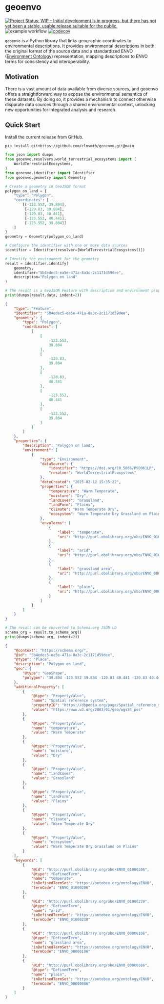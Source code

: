 # geoenvo

[![Project Status: WIP – Initial development is in progress, but there has not yet been a stable, usable release suitable for the public.](https://www.repostatus.org/badges/latest/wip.svg)](https://www.repostatus.org/#wip)
![example workflow](https://github.com/clnsmth/geoenvo/actions/workflows/ci-cd.yml/badge.svg)
[![codecov](https://codecov.io/github/clnsmth/geoenvo/graph/badge.svg?token=2J4MNIXCTD)](https://codecov.io/github/clnsmth/geoenvo)

`geoenvo` is a Python library that links geographic coordinates to environmental descriptions. It provides environmental descriptions in both the original format of the source data and a standardized ENVO ([Environment Ontology](https://sites.google.com/site/environmentontology/)) representation, mapping descriptions to ENVO terms for consistency and interoperability.

## Motivation

There is a vast amount of data available from diverse sources, and geoenvo offers a straightforward way to expose the environmental semantics of these datasets. By doing so, it provides a mechanism to connect otherwise disparate data sources through a shared environmental context, unlocking new opportunities for integrated analysis and research. 

## Quick Start

Install the current release from GitHub.

```bash
pip install git+https://github.com/clnsmth/geoenvo.git@main
```

```python
from json import dumps
from geoenvo.resolvers.world_terrestrial_ecosystems import (
    WorldTerrestrialEcosystems,
)
from geoenvo.identifier import Identifier
from geoenvo.geometry import Geometry

# Create a geometry in GeoJSON format
polygon_on_land = {
    "type": "Polygon",
    "coordinates": [
        [[-123.552, 39.804],
         [-120.83, 39.804],
         [-120.83, 40.441],
         [-123.552, 40.441],
         [-123.552, 39.804]]
    ]
}
geometry = Geometry(polygon_on_land)

# Configure the identifier with one or more data sources
identifier = Identifier(resolver=[WorldTerrestrialEcosystems()])

# Identify the environment for the geometry
result = identifier.identify(
    geometry,
    identifier="5b4edec5-ea5e-471a-8a3c-2c1171d59dee",
    description="Polygon on land"
)

# The result is a GeoJSON Feature with description and environment properties
print(dumps(result.data, indent=2))
```

```json
{
    "type": "Feature",
    "identifier": "5b4edec5-ea5e-471a-8a3c-2c1171d59dee",
    "geometry": {
        "type": "Polygon",
        "coordinates": [
            [
                [
                    -123.552,
                    39.804
                ],
                [
                    -120.83,
                    39.804
                ],
                [
                    -120.83,
                    40.441
                ],
                [
                    -123.552,
                    40.441
                ],
                [
                    -123.552,
                    39.804
                ]
            ]
        ]
    },
    "properties": {
        "description": "Polygon on land",
        "environment": [
            {
                "type": "Environment",
                "dataSource": {
                    "identifier": "https://doi.org/10.5066/P9DO61LP",
                    "resolver": "WorldTerrestrialEcosystems"
                },
                "dateCreated": "2025-02-12 15:35:22",
                "properties": {
                    "temperature": "Warm Temperate",
                    "moisture": "Dry",
                    "landCover": "Grassland",
                    "landForm": "Plains",
                    "climate": "Warm Temperate Dry",
                    "ecosystem": "Warm Temperate Dry Grassland on Plains"
                },
                "envoTerms": [
                    {
                        "label": "temperate",
                        "uri": "http://purl.obolibrary.org/obo/ENVO_01000206"
                    },
                    {
                        "label": "arid",
                        "uri": "http://purl.obolibrary.org/obo/ENVO_01000230"
                    },
                    {
                        "label": "grassland area",
                        "uri": "http://purl.obolibrary.org/obo/ENVO_00000106"
                    },
                    {
                        "label": "plain",
                        "uri": "http://purl.obolibrary.org/obo/ENVO_00000086"
                    }
                ]
            }
        ]
    }
}
```

``` python
# The result can be converted to Schema.org JSON-LD
schema_org = result.to_schema_org()
print(dumps(schema_org, indent=2))
```

```json
{
    "@context": "https://schema.org/",
    "@id": "5b4edec5-ea5e-471a-8a3c-2c1171d59dee",
    "@type": "Place",
    "description": "Polygon on land",
    "geo": {
        "@type": "GeoShape",
        "polygon": "39.804 -123.552 39.804 -120.83 40.441 -120.83 40.441 -123.552 39.804 -123.552"
    },
    "additionalProperty": [
        {
            "@type": "PropertyValue",
            "name": "Spatial reference system",
            "propertyID": "https://dbpedia.org/page/Spatial_reference_system",
            "value": "https://www.w3.org/2003/01/geo/wgs84_pos"
        },
        {
            "@type": "PropertyValue",
            "name": "temperature",
            "value": "Warm Temperate"
        },
        {
            "@type": "PropertyValue",
            "name": "moisture",
            "value": "Dry"
        },
        {
            "@type": "PropertyValue",
            "name": "landCover",
            "value": "Grassland"
        },
        {
            "@type": "PropertyValue",
            "name": "landForm",
            "value": "Plains"
        },
        {
            "@type": "PropertyValue",
            "name": "climate",
            "value": "Warm Temperate Dry"
        },
        {
            "@type": "PropertyValue",
            "name": "ecosystem",
            "value": "Warm Temperate Dry Grassland on Plains"
        }
    ],
    "keywords": [
        {
            "@id": "http://purl.obolibrary.org/obo/ENVO_01000206",
            "@type": "DefinedTerm",
            "name": "temperate",
            "inDefinedTermSet": "https://ontobee.org/ontology/ENVO",
            "termCode": "ENVO_01000206"
        },
        {
            "@id": "http://purl.obolibrary.org/obo/ENVO_01000230",
            "@type": "DefinedTerm",
            "name": "arid",
            "inDefinedTermSet": "https://ontobee.org/ontology/ENVO",
            "termCode": "ENVO_01000230"
        },
        {
            "@id": "http://purl.obolibrary.org/obo/ENVO_00000106",
            "@type": "DefinedTerm",
            "name": "grassland area",
            "inDefinedTermSet": "https://ontobee.org/ontology/ENVO",
            "termCode": "ENVO_00000106"
        },
        {
            "@id": "http://purl.obolibrary.org/obo/ENVO_00000086",
            "@type": "DefinedTerm",
            "name": "plain",
            "inDefinedTermSet": "https://ontobee.org/ontology/ENVO",
            "termCode": "ENVO_00000086"
        }
    ]
}
```
